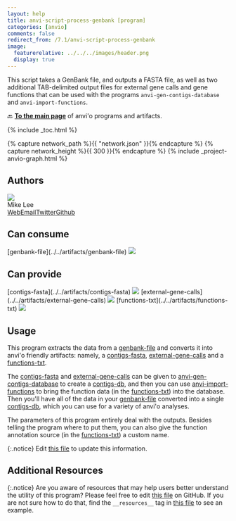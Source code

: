 ```yaml
---
layout: help
title: anvi-script-process-genbank [program]
categories: [anvio]
comments: false
redirect_from: /7.1/anvi-script-process-genbank
image:
  featurerelative: ../../../images/header.png
  display: true
---
```


This script takes a GenBank file, and outputs a FASTA file, as well as two additional TAB-delimited output files for external gene calls and gene functions that can be used with the programs `anvi-gen-contigs-database` and `anvi-import-functions`.

🔙 **[To the main page](../../)** of anvi'o programs and artifacts.


{% include _toc.html %}
<div id="svg" class="subnetwork"></div>
{% capture network_path %}{{ "network.json" }}{% endcapture %}
{% capture network_height %}{{ 300 }}{% endcapture %}
{% include _project-anvio-graph.html %}


## Authors

<div class="anvio-person"><div class="anvio-person-info"><div class="anvio-person-photo"><img class="anvio-person-photo-img" src="../../images/authors/AstrobioMike.jpg" /></div><div class="anvio-person-info-box"><span class="anvio-person-name">Mike Lee</span><div class="anvio-person-social-box"><a href="https://astrobiomike.github.io" class="person-social" target="_blank"><i class="fa fa-fw fa-home"></i>Web</a><a href="mailto:michael.lee0517@gmail.com" class="person-social" target="_blank"><i class="fa fa-fw fa-envelope-square"></i>Email</a><a href="http://twitter.com/AstrobioMike" class="person-social" target="_blank"><i class="fa fa-fw fa-twitter-square"></i>Twitter</a><a href="http://github.com/AstrobioMike" class="person-social" target="_blank"><i class="fa fa-fw fa-github"></i>Github</a></div></div></div></div>



## Can consume


<p style="text-align: left" markdown="1"><span class="artifact-r">[genbank-file](../../artifacts/genbank-file) <img src="../../images/icons/TXT.png" class="artifact-icon-mini" /></span></p>


## Can provide


<p style="text-align: left" markdown="1"><span class="artifact-p">[contigs-fasta](../../artifacts/contigs-fasta) <img src="../../images/icons/FASTA.png" class="artifact-icon-mini" /></span> <span class="artifact-p">[external-gene-calls](../../artifacts/external-gene-calls) <img src="../../images/icons/TXT.png" class="artifact-icon-mini" /></span> <span class="artifact-p">[functions-txt](../../artifacts/functions-txt) <img src="../../images/icons/TXT.png" class="artifact-icon-mini" /></span></p>


## Usage


This program extracts the data from a <span class="artifact-n">[genbank-file](/help/7.1/artifacts/genbank-file)</span> and converts it into anvi'o friendly artifacts: namely, a <span class="artifact-n">[contigs-fasta](/help/7.1/artifacts/contigs-fasta)</span>, <span class="artifact-n">[external-gene-calls](/help/7.1/artifacts/external-gene-calls)</span> and a <span class="artifact-n">[functions-txt](/help/7.1/artifacts/functions-txt)</span>.

The <span class="artifact-n">[contigs-fasta](/help/7.1/artifacts/contigs-fasta)</span> and <span class="artifact-n">[external-gene-calls](/help/7.1/artifacts/external-gene-calls)</span> can be given to <span class="artifact-n">[anvi-gen-contigs-database](/help/7.1/programs/anvi-gen-contigs-database)</span> to create a <span class="artifact-n">[contigs-db](/help/7.1/artifacts/contigs-db)</span>, and then you can use <span class="artifact-n">[anvi-import-functions](/help/7.1/programs/anvi-import-functions)</span> to bring the function data (in the <span class="artifact-n">[functions-txt](/help/7.1/artifacts/functions-txt)</span>) into the database. Then you'll have all of the data in your <span class="artifact-n">[genbank-file](/help/7.1/artifacts/genbank-file)</span> converted into a single <span class="artifact-n">[contigs-db](/help/7.1/artifacts/contigs-db)</span>, which you can use for a variety of anvi'o analyses.

The parameters of this program entirely deal with the outputs. Besides telling the program where to put them, you can also give the function annotation source (in the <span class="artifact-n">[functions-txt](/help/7.1/artifacts/functions-txt)</span>) a custom name. 


{:.notice}
Edit [this file](https://github.com/merenlab/anvio/tree/master/anvio/docs/programs/anvi-script-process-genbank.md) to update this information.


## Additional Resources



{:.notice}
Are you aware of resources that may help users better understand the utility of this program? Please feel free to edit [this file](https://github.com/merenlab/anvio/tree/master/bin/anvi-script-process-genbank) on GitHub. If you are not sure how to do that, find the `__resources__` tag in [this file](https://github.com/merenlab/anvio/blob/master/bin/anvi-interactive) to see an example.

